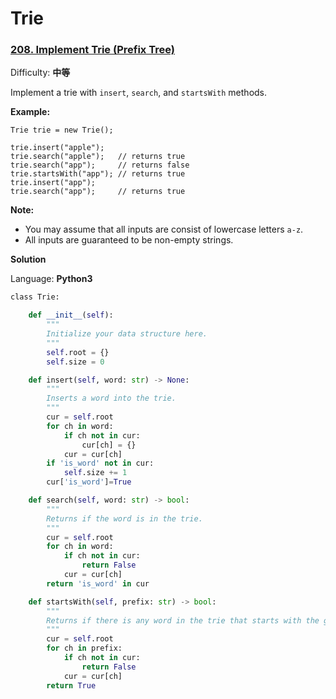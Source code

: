 # Trie



### [208. Implement Trie \(Prefix Tree\)](https://leetcode-cn.com/problems/implement-trie-prefix-tree/)

Difficulty: **中等**

Implement a trie with `insert`, `search`, and `startsWith` methods.

**Example:**

```text
Trie trie = new Trie();

trie.insert("apple");
trie.search("apple");   // returns true
trie.search("app");     // returns false
trie.startsWith("app"); // returns true
trie.insert("app");   
trie.search("app");     // returns true
```

**Note:**

* You may assume that all inputs are consist of lowercase letters `a-z`.
* All inputs are guaranteed to be non-empty strings.

**Solution**

Language: **Python3**

```python
​class Trie:

    def __init__(self):
        """
        Initialize your data structure here.
        """
        self.root = {}
        self.size = 0

    def insert(self, word: str) -> None:
        """
        Inserts a word into the trie.
        """
        cur = self.root 
        for ch in word:
            if ch not in cur:
                cur[ch] = {}
            cur = cur[ch]
        if 'is_word' not in cur:
            self.size += 1
        cur['is_word']=True

    def search(self, word: str) -> bool:
        """
        Returns if the word is in the trie.
        """
        cur = self.root 
        for ch in word:
            if ch not in cur:
                return False 
            cur = cur[ch]
        return 'is_word' in cur 

    def startsWith(self, prefix: str) -> bool:
        """
        Returns if there is any word in the trie that starts with the given prefix.
        """
        cur = self.root 
        for ch in prefix:
            if ch not in cur:
                return False 
            cur = cur[ch]
        return True 

```

